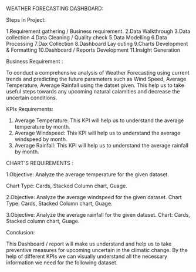 WEATHER FORECASTING DASHBOARD:

Steps in Project: 

1.Requirement gathering / Business requirement.
2.Data Walkthrough
3.Data collection
4.Data Cleaning / Quality check 
5.Data Modelling 
6.Data Processing
7.Dax Collection
8.Dashboard Lay outing
9.Charts Development & Formatting
10.Dashboard / Reports Development
11.Insight Generation


Business Requirement :

To conduct a comprehensive analysis of Weather Forecasting using current trends and predicting the future parameters such as Wind Speed, Average Temperature, Average Rainfall using the datset given.
This help us to take useful steps towards any upcoming natural calamities and decrease the uncertain conditions.


KPIs Requirements:
1. Average Temperature: This KPI will help us to understand the average temperature by month.
2. Average Windspeed: This KPI will help us to understand the average windspeed by month.
3. Average Rainfall: This KPI will help us to understand the average rainfall by month.

CHART'S REQUIREMENTS :

1.Objective: Analyze the average temperature for the given dataset.

  Chart Type: Cards, Stacked Column chart, Guage.

2.Objective: Analyze the average windspeed for the given dataset.
  Chart Type: Cards, Stacked Column chart, Guage.

3.Objective: Analyze the average rainfall for the given dataset. 
  Chart: Cards, Stacked column chart, Guage.


Conclusion:

This Dashboard / report will make us understand and help us to take preventive measures for upcoming uncertain in the climatic change.
By the help of different KPIs we can visually understand all the necessary information we need for the following dataset.
